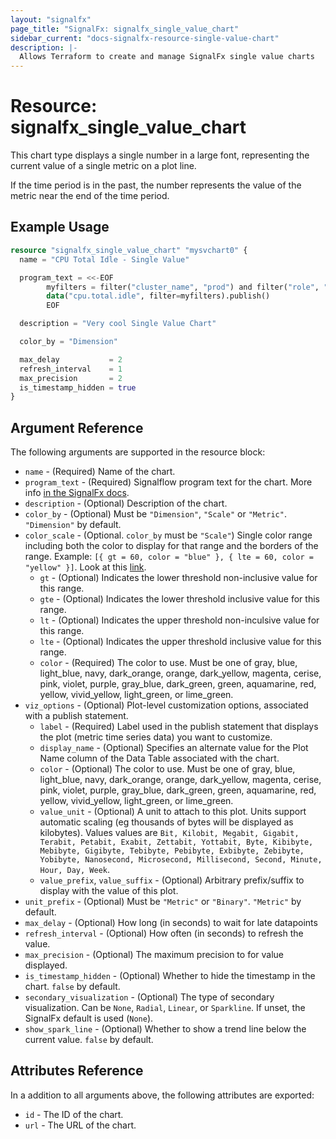```yaml
---
layout: "signalfx"
page_title: "SignalFx: signalfx_single_value_chart"
sidebar_current: "docs-signalfx-resource-single-value-chart"
description: |-
  Allows Terraform to create and manage SignalFx single value charts
---
```


# Resource: signalfx_single_value_chart

This chart type displays a single number in a large font, representing the current value of a single metric on a plot line.

If the time period is in the past, the number represents the value of the metric near the end of the time period.

## Example Usage

```tf
resource "signalfx_single_value_chart" "mysvchart0" {
  name = "CPU Total Idle - Single Value"

  program_text = <<-EOF
        myfilters = filter("cluster_name", "prod") and filter("role", "search")
        data("cpu.total.idle", filter=myfilters).publish()
        EOF

  description = "Very cool Single Value Chart"

  color_by = "Dimension"

  max_delay           = 2
  refresh_interval    = 1
  max_precision       = 2
  is_timestamp_hidden = true
}
```

## Argument Reference

The following arguments are supported in the resource block:

* `name` - (Required) Name of the chart.
* `program_text` - (Required) Signalflow program text for the chart. More info [in the SignalFx docs](https://developers.signalfx.com/signalflow_analytics/signalflow_overview.html#_signalflow_programming_language).
* `description` - (Optional) Description of the chart.
* `color_by` - (Optional) Must be `"Dimension"`, `"Scale"` or `"Metric"`. `"Dimension"` by default.
* `color_scale` - (Optional. `color_by` must be `"Scale"`) Single color range including both the color to display for that range and the borders of the range. Example: `[{ gt = 60, color = "blue" }, { lte = 60, color = "yellow" }]`. Look at this [link](https://docs.signalfx.com/en/latest/charts/chart-options-tab.html).
    * `gt` - (Optional) Indicates the lower threshold non-inclusive value for this range.
    * `gte` - (Optional) Indicates the lower threshold inclusive value for this range.
    * `lt` - (Optional) Indicates the upper threshold non-inculsive value for this range.
    * `lte` - (Optional) Indicates the upper threshold inclusive value for this range.
    * `color` - (Required) The color to use. Must be one of gray, blue, light_blue, navy, dark_orange, orange, dark_yellow, magenta, cerise, pink, violet, purple, gray_blue, dark_green, green, aquamarine, red, yellow, vivid_yellow, light_green, or lime_green.
* `viz_options` - (Optional) Plot-level customization options, associated with a publish statement.
    * `label` - (Required) Label used in the publish statement that displays the plot (metric time series data) you want to customize.
    * `display_name` - (Optional) Specifies an alternate value for the Plot Name column of the Data Table associated with the chart.
    * `color` - (Optional) The color to use. Must be one of gray, blue, light_blue, navy, dark_orange, orange, dark_yellow, magenta, cerise, pink, violet, purple, gray_blue, dark_green, green, aquamarine, red, yellow, vivid_yellow, light_green, or lime_green.
    * `value_unit` - (Optional) A unit to attach to this plot. Units support automatic scaling (eg thousands of bytes will be displayed as kilobytes). Values values are `Bit, Kilobit, Megabit, Gigabit, Terabit, Petabit, Exabit, Zettabit, Yottabit, Byte, Kibibyte, Mebibyte, Gigibyte, Tebibyte, Pebibyte, Exbibyte, Zebibyte, Yobibyte, Nanosecond, Microsecond, Millisecond, Second, Minute, Hour, Day, Week`.
    * `value_prefix`, `value_suffix` - (Optional) Arbitrary prefix/suffix to display with the value of this plot.
* `unit_prefix` - (Optional) Must be `"Metric"` or `"Binary"`. `"Metric"` by default.
* `max_delay` - (Optional) How long (in seconds) to wait for late datapoints
* `refresh_interval` - (Optional) How often (in seconds) to refresh the value.
* `max_precision` - (Optional) The maximum precision to for value displayed.
* `is_timestamp_hidden` - (Optional) Whether to hide the timestamp in the chart. `false` by default.
* `secondary_visualization` - (Optional) The type of secondary visualization. Can be `None`, `Radial`, `Linear`, or `Sparkline`. If unset, the SignalFx default is used (`None`).
* `show_spark_line` - (Optional) Whether to show a trend line below the current value. `false` by default.

## Attributes Reference

In a addition to all arguments above, the following attributes are exported:

* `id` - The ID of the chart.
* `url` - The URL of the chart.
